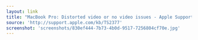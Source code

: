 ```yaml
---
layout: link
title: "MacBook Pro: Distorted video or no video issues - Apple Support"
source: 'http://support.apple.com/kb/TS2377'
screenshot: 'screenshots/830ef444-7b73-4b0d-9517-7256804cf70e.jpg'
---
```


